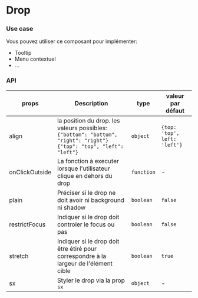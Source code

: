 # Drop

### Use case

Vous pouvez utiliser ce composant pour implémenter: 
- Tooltip
- Menu contextuel
- ...


### API

| props         | Description   | type   | valeur par défaut   |
|---------------|---------------|--------|---------------------|
| align         | la position du drop. les valeurs possibles: `{"bottom": "bottom", "right": "right"}` `{"top": "top", "left": "left"}`   |  `object`   | `{top:  'top', left: 'left'}`   |
| onClickOutside         | La fonction à executer lorsque l'utilisateur clique en dehors du drop   | `function`   | -   |
| plain         | Préciser si le drop ne doit avoir ni background ni shadow   | `boolean`   |  `false`  |
| restrictFocus      |  Indiquer si le drop doit controler le focus ou pas  |  `boolean`  | `false`   |
| stretch      |  Indiquer si le drop doit être étiré pour correspondre à la largeur de l'élément cible  |  `boolean`  | `true`   |
| sx      | Styler le drop via la prop `sx`  |  `object`  | -   |